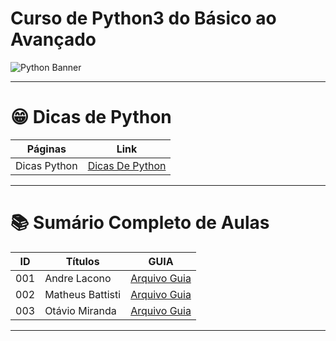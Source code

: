 # Curso de Python3 do Básico ao Avançado

<img src="https://learn.temporal.io/assets/images/banner_python-0d345d125b6892840c54f7e1460c8a5a.png" alt="Python Banner">

---

# 😁 Dicas de Python

| Páginas      | Link                                  |
| ------------ | ------------------------------------- |
| Dicas Python | [Dicas De Python](py.DICAS/README.md) |

---

# 📚 Sumário Completo de Aulas

| ID  | Títulos          | GUIA                                               |
| --- | ---------------- | -------------------------------------------------- |
| 001 | Andre Lacono     | [Arquivo Guia](py.AULAS/AndreIacono/README.md)     |
| 002 | Matheus Battisti | [Arquivo Guia](py.AULAS/MatheusBattisti/README.md) |
| 003 | Otávio Miranda   | [Arquivo Guia](py.AULAS/OtavioMiranda/README.md)   |

---
